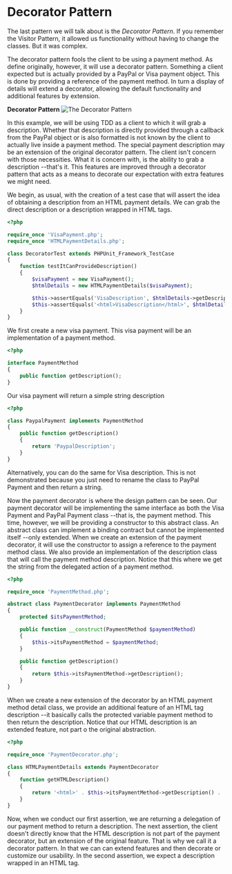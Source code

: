 Decorator Pattern
=================
The last pattern we will talk about is the *Decorator Pattern*. If you remember
the Visitor Pattern, it allowed us functionality without having to change the
classes. But it was complex. 

The decorator pattern fools the client to be using a payment method. As define
originally, however, it will use a decorator pattern. Something a client
expected but is actually provided by a PayPal or Visa payment object. This is
done by providing a reference of the payment method. In turn a display of
details will extend a decorator, allowing the default functionality and
additional features by extension.

**Decorator Pattern**
![The Decorator Pattern](https://cdn.rawgit.com/KLVTZ/PHP-Design-Patterns/master/notes/images/26_decorator_pattern.svg)

In this example, we will be using TDD as a client to which it will grab a
description. Whether that description is directly provided through a callback
from the PayPal object or is also formatted is not known by the client to
actually live inside a payment method. The special payment description may be an
extension of the original decorator pattern. The client isn't concern with those
necessities. What it is concern with, is the ability to grab a description
--that's it. This features are improved through a decorator pattern that acts as
a means to decorate our expectation with extra features we might need.

We begin, as usual, with the creation of a test case that will assert the idea
of obtaining a description from an HTML payment details. We can grab the direct
description or a description wrapped in HTML tags.

```php
<?php

require_once 'VisaPayment.php';
require_once 'HTMLPaymentDetails.php';

class DecoratorTest extends PHPUnit_Framework_TestCase
{
	function testItCanProvideDescription()
	{
		$visaPayment = new VisaPayment();
		$htmlDetails = new HTMLPaymentDetails($visaPayment);

		$this->assertEquals('VisaDescription', $htmlDetails->getDescription());
		$this->assertEquals('<html>VisaDescription</html>', $htmlDetails->getHTMLDescription());
	}
}
```

We first create a new visa payment. This visa payment will be an implementation
of a payment method.

```php
<?php

interface PaymentMethod
{
	public function getDescription();
}
```

Our visa payment will return a simple string description
```php
<?php

class PaypalPayment implements PaymentMethod
{
	public function getDescription()
	{
		return 'PaypalDescription';
	}
}
```
Alternatively, you can do the same for Visa description. This is not
demonstrated because you just need to rename the class to PayPal Payment and
then return a string.

Now the payment decorator is where the design pattern can be seen. Our payment
decorator will be implementing the same interface as both the Visa Payment and
PayPal Payment class --that is, the payment method. This time, however, we will
be providing a constructor to this abstract class. An abstract class can
implement a binding contract but cannot be implemented itself --only extended.
When we create an extension of the payment decorator, it will use the
constructor to assign a reference to the payment method class. We also provide
an implementation of the description class that will call the payment method
description. Notice that this where we get the string from the delegated action
of a payment method.

```php
<?php

require_once 'PaymentMethod.php';

abstract class PaymentDecorator implements PaymentMethod
{
	protected $itsPaymentMethod;

	public function __construct(PaymentMethod $paymentMethod)
	{
		$this->itsPaymentMethod = $paymentMethod;
	}

	public function getDescription()
	{
		return $this->itsPaymentMethod->getDescription();
	}
}
```

When we create a new extension of the decorator by an HTML payment method detail
class, we provide an additional feature of an HTML tag description --it
basically calls the protected variable payment method to then return the
description. Notice that our HTML description is an extended feature, not part o
the original abstraction.

```php
<?php

require_once 'PaymentDecorator.php';

class HTMLPaymentDetails extends PaymentDecorator
{
	function getHTMLDescription()
	{
		return '<html>' . $this->itsPaymentMethod->getDescription() . '</html>';
	}
}
```

Now, when we conduct our first assertion, we are returning a delegation of our
payment method to return a description. The next assertion, the client doesn't
directly know that the HTML description is not part of the payment decorator,
but an extension of the original feature. That is why we call it a decorator
pattern. In that we can can extend features and then decorate or customize our
usability. In the second assertion, we expect a description wrapped in an HTML
tag.

